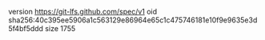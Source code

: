 version https://git-lfs.github.com/spec/v1
oid sha256:40c395ee5906a1c563129e86964e65c1c475746181e10f9e9635e3d5f4bf5ddd
size 1755
